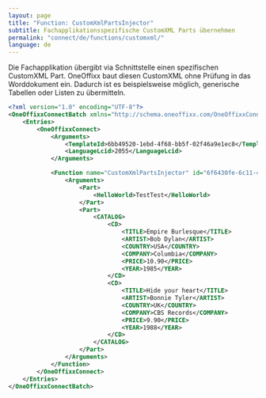 ```yaml
---
layout: page
title: "Function: CustomXmlPartsInjector"
subtitle: Fachapplikationsspezifische CustomXML Parts übernehmen
permalink: "connect/de/functions/customxml/"
language: de
---
```


Die Fachapplikation übergibt via Schnittstelle einen spezifischen CustomXML Part. OneOffixx baut diesen CustomXML ohne Prüfung in das Worddokument ein.
Dadurch ist es beispielsweise möglich, generische Tabellen oder Listen zu übermitteln.

```xml
<?xml version="1.0" encoding="UTF-8"?>
<OneOffixxConnectBatch xmlns="http://schema.oneoffixx.com/OneOffixxConnectBatch/1" xmlns:xsi="http://www.w3.org/2001/XMLSchema-instance">
	<Entries>
		<OneOffixxConnect>
			<Arguments>
				<TemplateId>6bb49520-1ebd-4f68-bb5f-02f46a9e1ec8</TemplateId>
				<LanguageLcid>2055</LanguageLcid>
			</Arguments>

			<Function name="CustomXmlPartsInjector" id="6f6430fe-6c11-41de-9f29-c29fef4de861">
				<Arguments>
					<Part>
						<HelloWorld>TestTest</HelloWorld>
					</Part>
					<Part>
						<CATALOG>
							<CD>
								<TITLE>Empire Burlesque</TITLE>
								<ARTIST>Bob Dylan</ARTIST>
								<COUNTRY>USA</COUNTRY>
								<COMPANY>Columbia</COMPANY>
								<PRICE>10.90</PRICE>
								<YEAR>1985</YEAR>
							</CD>
							<CD>
								<TITLE>Hide your heart</TITLE>
								<ARTIST>Bonnie Tyler</ARTIST>
								<COUNTRY>UK</COUNTRY>
								<COMPANY>CBS Records</COMPANY>
								<PRICE>9.90</PRICE>
								<YEAR>1988</YEAR>
							</CD>
						</CATALOG>
					</Part>
				</Arguments>
			</Function>
		</OneOffixxConnect>
	</Entries>
</OneOffixxConnectBatch>
```
